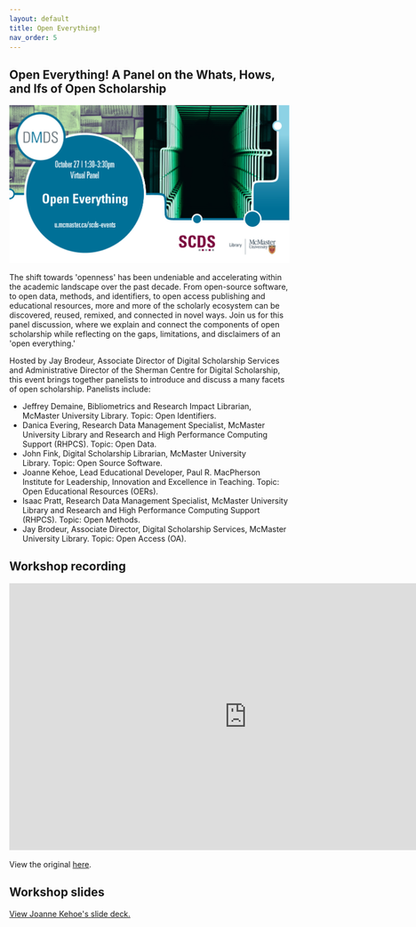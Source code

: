 ```yaml
---
layout: default
title: Open Everything!
nav_order: 5
---
```


## Open Everything! A Panel on the Whats, Hows, and Ifs of Open Scholarship

<img src="assets/img/OpenEverything.png" alt="Workshop Title Slide" width="720">

The shift towards 'openness' has been undeniable and accelerating within the academic landscape over the past decade. From open-source software, to open data, methods, and identifiers, to open access publishing and educational resources, more and more of the scholarly ecosystem can be discovered, reused, remixed, and connected in novel ways. Join us for this panel discussion, where we explain and connect the components of open scholarship while reflecting on the gaps, limitations, and disclaimers of an 'open everything.'

Hosted by Jay Brodeur, Associate Director of Digital Scholarship Services and Administrative Director of the Sherman Centre for Digital Scholarship, this event brings together panelists to introduce and discuss a many facets of open scholarship. Panelists include: 

- Jeffrey Demaine, Bibliometrics and Research Impact Librarian, McMaster University Library. Topic: Open Identifiers.
- Danica Evering, Research Data Management Specialist, McMaster University Library and Research and High Performance Computing Support (RHPCS). Topic: Open Data.
- John Fink, Digital Scholarship Librarian, McMaster University Library. Topic: Open Source Software.
- Joanne Kehoe, Lead Educational Developer, Paul R. MacPherson Institute for Leadership, Innovation and Excellence in Teaching. Topic: Open Educational Resources (OERs). 
- Isaac Pratt, Research Data Management Specialist, McMaster University Library and Research and High Performance Computing Support (RHPCS). Topic: Open Methods.
- Jay Brodeur, Associate Director, Digital Scholarship Services, McMaster University Library. Topic: Open Access (OA).

## Workshop recording

<iframe height="480" width="853" allowfullscreen frameborder=0 src="https://echo360.ca/media/5d1b85c6-9698-4109-8811-e71da72b591b/public"></iframe>

View the original [here](https://echo360.ca/media/5d1b85c6-9698-4109-8811-e71da72b591b/public). 

## Workshop slides

[View Joanne Kehoe's slide deck.](https://docs.google.com/presentation/d/16G_XuFQtzZ4mqXhmLxFqxHBhnhUyHPTp1NQy5U77dq8/edit#slide=id.p1)
